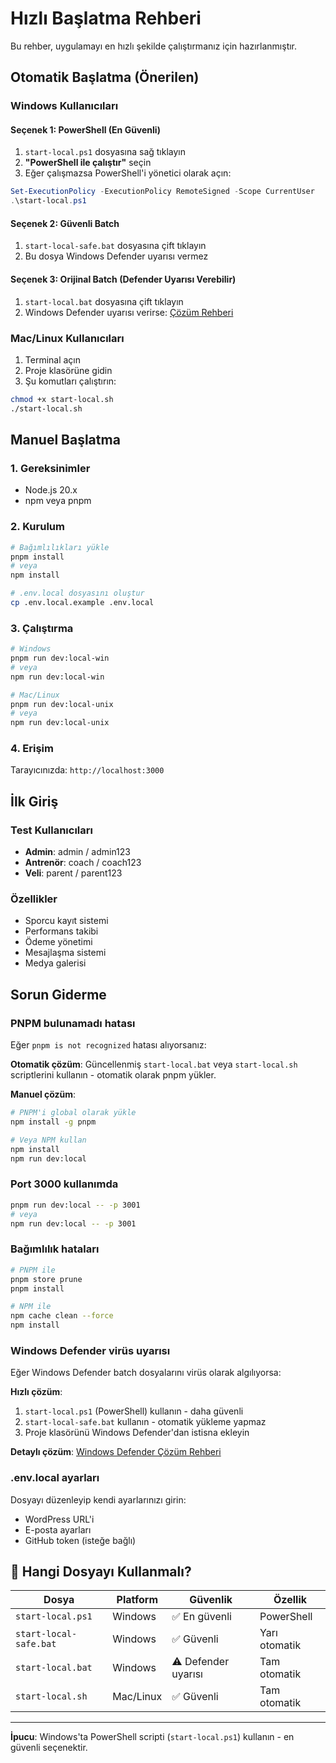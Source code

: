 # Hızlı Başlatma Rehberi

Bu rehber, uygulamayı en hızlı şekilde çalıştırmanız için hazırlanmıştır.

## Otomatik Başlatma (Önerilen)

### Windows Kullanıcıları

#### Seçenek 1: PowerShell (En Güvenli)
1. `start-local.ps1` dosyasına sağ tıklayın
2. **"PowerShell ile çalıştır"** seçin
3. Eğer çalışmazsa PowerShell'i yönetici olarak açın:
```powershell
Set-ExecutionPolicy -ExecutionPolicy RemoteSigned -Scope CurrentUser
.\start-local.ps1
```

#### Seçenek 2: Güvenli Batch
1. `start-local-safe.bat` dosyasına çift tıklayın
2. Bu dosya Windows Defender uyarısı vermez

#### Seçenek 3: Orijinal Batch (Defender Uyarısı Verebilir)
1. `start-local.bat` dosyasına çift tıklayın
2. Windows Defender uyarısı verirse: [Çözüm Rehberi](WINDOWS-DEFENDER-COZUMU.md)

### Mac/Linux Kullanıcıları
1. Terminal açın
2. Proje klasörüne gidin
3. Şu komutları çalıştırın:
```bash
chmod +x start-local.sh
./start-local.sh
```

## Manuel Başlatma

### 1. Gereksinimler
- Node.js 20.x
- npm veya pnpm

### 2. Kurulum
```bash
# Bağımlılıkları yükle
pnpm install
# veya
npm install

# .env.local dosyasını oluştur
cp .env.local.example .env.local
```

### 3. Çalıştırma
```bash
# Windows
pnpm run dev:local-win
# veya
npm run dev:local-win

# Mac/Linux
pnpm run dev:local-unix
# veya
npm run dev:local-unix
```

### 4. Erişim
Tarayıcınızda: `http://localhost:3000`

## İlk Giriş

### Test Kullanıcıları
- **Admin**: admin / admin123
- **Antrenör**: coach / coach123  
- **Veli**: parent / parent123

### Özellikler
- Sporcu kayıt sistemi
- Performans takibi
- Ödeme yönetimi
- Mesajlaşma sistemi
- Medya galerisi

## Sorun Giderme

### PNPM bulunamadı hatası
Eğer `pnpm is not recognized` hatası alıyorsanız:

**Otomatik çözüm**: Güncellenmiş `start-local.bat` veya `start-local.sh` scriptlerini kullanın - otomatik olarak pnpm yükler.

**Manuel çözüm**:
```bash
# PNPM'i global olarak yükle
npm install -g pnpm

# Veya NPM kullan
npm install
npm run dev:local
```

### Port 3000 kullanımda
```bash
pnpm run dev:local -- -p 3001
# veya
npm run dev:local -- -p 3001
```

### Bağımlılık hataları
```bash
# PNPM ile
pnpm store prune
pnpm install

# NPM ile
npm cache clean --force
npm install
```

### Windows Defender virüs uyarısı
Eğer Windows Defender batch dosyalarını virüs olarak algılıyorsa:

**Hızlı çözüm**:
1. `start-local.ps1` (PowerShell) kullanın - daha güvenli
2. `start-local-safe.bat` kullanın - otomatik yükleme yapmaz
3. Proje klasörünü Windows Defender'dan istisna ekleyin

**Detaylı çözüm**: [Windows Defender Çözüm Rehberi](WINDOWS-DEFENDER-COZUMU.md)

### .env.local ayarları
Dosyayı düzenleyip kendi ayarlarınızı girin:
- WordPress URL'i
- E-posta ayarları
- GitHub token (isteğe bağlı)

## 📁 Hangi Dosyayı Kullanmalı?

| Dosya | Platform | Güvenlik | Özellik |
|-------|----------|----------|---------|
| `start-local.ps1` | Windows | ✅ En güvenli | PowerShell |
| `start-local-safe.bat` | Windows | ✅ Güvenli | Yarı otomatik |
| `start-local.bat` | Windows | ⚠️ Defender uyarısı | Tam otomatik |
| `start-local.sh` | Mac/Linux | ✅ Güvenli | Tam otomatik |

---

**İpucu**: Windows'ta PowerShell scripti (`start-local.ps1`) kullanın - en güvenli seçenektir.